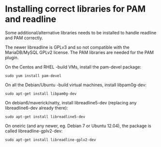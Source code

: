 
# Installing correct libraries for PAM and readline

Some additional/alternative libraries needs to be installed to handle readline
and PAM correctly.


The newer libreadline is GPLv3 and so not compatible with the MariaDB/MySQL
GPLv2 license. The PAM libraries are needed for the PAM plugin.


On the Centos and RHEL -build VMs, install the pam-devel package:


```
sudo yum install pam-devel
```

On all the Debian/Ubuntu -build virtual machines, install libpam0g-dev:


```
sudo apt-get install libpam0g-dev
```

On debian6/maverick/natty, install libreadline5-dev (replacing any
libreadline6-dev already there):


```
sudo apt-get install libreadline5-dev
```

On oneiric (and any newer, eg. Debian 7 or Ubuntu 12.04), the package is
called libreadline-gplv2-dev:


```
sudo apt-get install libreadline-gplv2-dev
```

